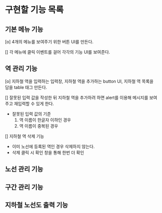 # 구현할 기능 목록

## 기본 메뉴 기능

[o] 4개의 메뉴를 보여주기 위한 버튼 UI를 만든다.

[] 각 메뉴에 클릭 이벤트를 걸어 각각의 기능 UI를 보여준다.

## 역 관리 기능

[o] 지하철 역을 입력하는 입력창, 지하철 역을 추가하는 button UI, 지하철 역 목록을 담을 table 태그 만든다.

[] 잘못된 입력 값을 작성한 뒤 지하철 역을 추가하려 하면 alert를 이용해 메시지를 보여주고 재입력할 수 있게 한다.

- 잘못된 입력 값의 기준
  1. 역 이름이 한글자 이하인 경우
  2. 역 이름이 중복된 경우

[] 지하철 역 삭제 기능

- 이미 노선에 등록된 역인 경우 삭제하지 않는다.
- 삭제 클릭 시 확인 창을 통해 한번 더 확인

## 노선 관리 기능

## 구간 관리 기능

## 지하철 노선도 출력 기능
